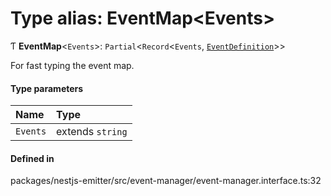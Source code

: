 # Type alias: EventMap<Events\>

Ƭ **EventMap**<`Events`\>: `Partial`<`Record`<`Events`, [`EventDefinition`](../interfaces/EventDefinition.md)\>\>

For fast typing the event map.

#### Type parameters

| Name | Type |
| :------ | :------ |
| `Events` | extends `string` |

#### Defined in

packages/nestjs-emitter/src/event-manager/event-manager.interface.ts:32
